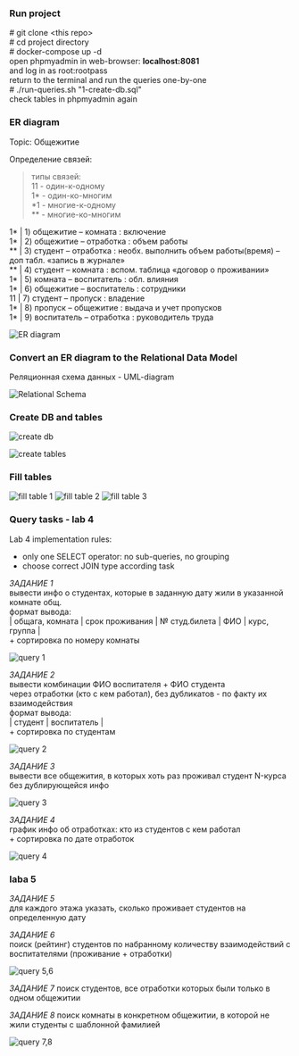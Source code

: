 ### Run project

\# git clone \<this repo\>  
\# cd project directory  
\# docker-compose up -d  
open phpmyadmin in web-browser: **localhost:8081**  
and log in as root:rootpass  
return to the terminal and run the queries one-by-one  
\# ./run-queries.sh "1-create-db.sql"  
check tables in phpmyadmin again  


### ER diagram

Topic: Общежитие  

Определение связей:  

> типы связей:  
> 11 - один-к-одному  
> 1* - один-ко-многим  
> *1 - многие-к-одному  
> ** - многие-ко-многим  

1* | 1) общежитие – комната : включение  
1* | 2) общежитие – отработка : объем работы  
** | 3) студент – отработка : необх. выполнить объем работы(время) – доп табл. «запись в журнале»  
** | 4) студент – комната : вспом. таблица «договор о проживании»  
1* | 5) комната – воспитатель : обл. влияния  
1* | 6) общежитие – воспитатель : сотрудники  
11 | 7) студент – пропуск : владение  
1* | 8) пропуск – общежитие : выдача и учет пропусков  
1* | 9) воспитатель – отработка : руководитель труда  

![ER diagram](https://github.com/ivanka6342/databases/blob/main/images/ER-diagram.jpg)


### Convert an ER diagram to the Relational Data Model
Реляционная схема данных - UML-diagram  

![Relational Schema](https://github.com/ivanka6342/databases/blob/main/images/ER-data-model.jpg)


### Create DB and tables

![create db](https://github.com/ivanka6342/databases/blob/main/images/create-db-out.png)

![create tables](https://github.com/ivanka6342/databases/blob/main/images/create-tables-out.png)


### Fill tables

![fill table 1](https://github.com/ivanka6342/databases/blob/main/images/fill-table-1.png)
![fill table 2](https://github.com/ivanka6342/databases/blob/main/images/fill-table-2.png)
![fill table 3](https://github.com/ivanka6342/databases/blob/main/images/fill-table-3.png)


### Query tasks - lab 4

Lab 4 implementation rules:  
* only one SELECT operator: no sub-queries, no grouping  
* choose correct JOIN type according task  

*ЗАДАНИЕ 1*  
вывести инфо о студентах, которые в заданную дату жили в указанной комнате общ.  
формат вывода:  
| общага, комната | срок проживания | № студ.билета | ФИО | курс, группа |  
\+ сортировка по номеру комнаты  

![query 1](https://github.com/ivanka6342/databases/blob/main/images/query1.jpg)

*ЗАДАНИЕ 2*  
вывести комбинации ФИО воспитателя + ФИО студента  
через отработки (кто с кем работал), без дубликатов - по факту их взаимодействия  
формат вывода:  
| студент | воспитатель |  
\+ сортировка по студентам

![query 2](https://github.com/ivanka6342/databases/blob/main/images/query2.png)

*ЗАДАНИЕ 3*  
вывести все общежития, в которых хоть раз проживал студент N-курса без дублирующейся инфо

![query 3](https://github.com/ivanka6342/databases/blob/main/images/query3.png)

*ЗАДАНИЕ 4*  
график инфо об отработках: кто из студентов с кем работал  
\+ сортировка по дате отработок

![query 4](https://github.com/ivanka6342/databases/blob/main/images/query4.png)

### laba 5

*ЗАДАНИЕ 5*  
для каждого этажа указать, сколько проживает студентов на определенную дату  

*ЗАДАНИЕ 6*  
поиск (рейтинг) студентов по набранному количеству взаимодействий с воспитателями (проживание + отработки)  

![query 5,6](https://github.com/ivanka6342/databases/blob/main/images/query56.png)

*ЗАДАНИЕ 7*
поиск студентов, все отработки которых были только в одном общежитии  

*ЗАДАНИЕ 8*
поиск комнаты в конкретном общежитии, в которой не жили студенты с шаблонной фамилией  

![query 7,8](https://github.com/ivanka6342/databases/blob/main/images/query78.png)
